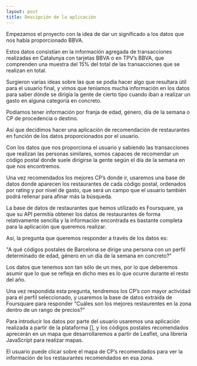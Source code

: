 ```yaml
---
layout: post
title: Descipción de la aplicación
---
```

Empezamos el proyecto con la idea de dar un significado a los datos que nos había proporcionado BBVA.

Estos datos consistían en la información agregada de transacciones realizadas en Catalunya con tarjetas BBVA o en TPV’s BBVA, que comprenden una muestra del 15% del total de las transacciones que se realizan en total.

Surgieron varias ideas sobre las que se podía hacer algo que resultara útil para el usuario final, y vimos que teníamos mucha información en los datos para saber dónde se dirigía la gente de cierto tipo cuando iban a realizar un gasto en alguna categoría en concreto.

Podíamos tener información por franja de edad, género, día de la semana o CP de procedencia o destino.

Así que decidimos hacer una aplicación de recomendación de restaurantes en función de los datos proporcionados por el usuario.

Con los datos que nos proporciona el usuario y sabiendo las transacciones que realizan las personas similares, somos capaces de recomendar un código postal donde suele dirigirse la gente según el día de la semana en que nos encontremos.

Una vez recomendados los mejores CP’s donde ir, usaremos una base de datos donde aparecen los restaurantes de cada código postal, ordenados por rating y por nivel de gasto, que será un campo que el usuario también podrá rellenar para afinar más la búsqueda.

La base de datos de restaurantes que hemos utilizado es Foursquare, ya que su API permitía obtener los datos de restaurantes de forma relativamente sencilla y la información encontrada es bastante completa para la aplicación que queremos realizar.

Así, la pregunta que queremos responder a través de los datos es:

"A qué códigos postales de Barcelona se dirige una persona con un perfil determinado de edad, género en un día de la semana en concreto?"

Los datos que tenemos son tan sólo de un mes, por lo que deberemos asumir que lo que se refleja en dicho mes es lo que ocurre durante el resto del año.

Una vez respondida esta pregunta, tendremos los CP’s con mayor actividad para el perfil seleccionado, y usaremos la base de datos extraida de Foursquare para responder “Cuáles son los mejores restaurentes en la zona dentro de un rango de precios?"

Para introducir los datos por parte del usuario usaremos una aplicación realizada a partir de la plataforma [], y los códigos postales recomendados aprecerán en un mapa que desarrollaremos a partir de Leaflet, una librería JavaScript para realizar mapas.

El usuario puede clicar sobre el mapa de CP’s recomendados para ver la información de los restaurantes recomendados en esa zona.
